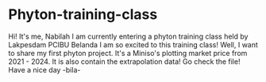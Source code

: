 # Phyton-training-class
Hi! It's me, Nabilah
I am currently entering a phyton training class held by Lakpesdam PCIBU Belanda
I am so excited to this training class!
Well, I want to share my first phyton project. It's a Miniso's plotting market price from 2021 - 2024. It is also contain the extrapolation data!
Go check the file! 
Have a nice day 
-bila- 
